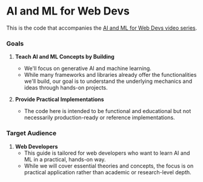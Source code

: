# AI and ML for Web Devs

This is the code that accompanies the [AI and ML for Web Devs video series](https://youtube.com/playlist?list=PLwPYSl1MQp4FpIzn48ypesKYzLvUBQpPF&si=CvOWb9LmPnWxgJnn).

### Goals

1. **Teach AI and ML Concepts by Building**

   - We'll focus on generative AI and machine learning.
   - While many frameworks and libraries already offer the functionalities we'll build, our goal is to understand the underlying mechanics and ideas through hands-on projects.

2. **Provide Practical Implementations**
   - The code here is intended to be functional and educational but not necessarily production-ready or reference implementations.

### Target Audience

1. **Web Developers**
   - This guide is tailored for web developers who want to learn AI and ML in a practical, hands-on way.
   - While we will cover essential theories and concepts, the focus is on practical application rather than academic or research-level depth.
